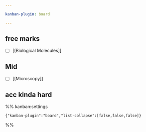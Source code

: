 ```yaml
---

kanban-plugin: board

---
```


## free marks

- [ ] [[Biological Molecules]]


## Mid

- [ ] [[Microscopy]]


## acc kinda hard





%% kanban:settings
```
{"kanban-plugin":"board","list-collapse":[false,false,false]}
```
%%